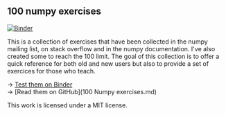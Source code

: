 ## 100 numpy exercises

[![Binder](http://mybinder.org/badge.svg)](http://mybinder.org:/repo/rougier/numpy-100)

This is a collection of exercises that have been collected in the numpy mailing
list, on stack overflow and in the numpy documentation. I've also created some
to reach the 100 limit. The goal of this collection is to offer a quick
reference for both old and new users but also to provide a set of exercices for
those who teach.

→ [Test them on Binder](http://mybinder.org:/repo/rougier/numpy-100)  
→ [Read them on GitHub](100 Numpy exercises.md)  

This work is licensed under a MIT license.
